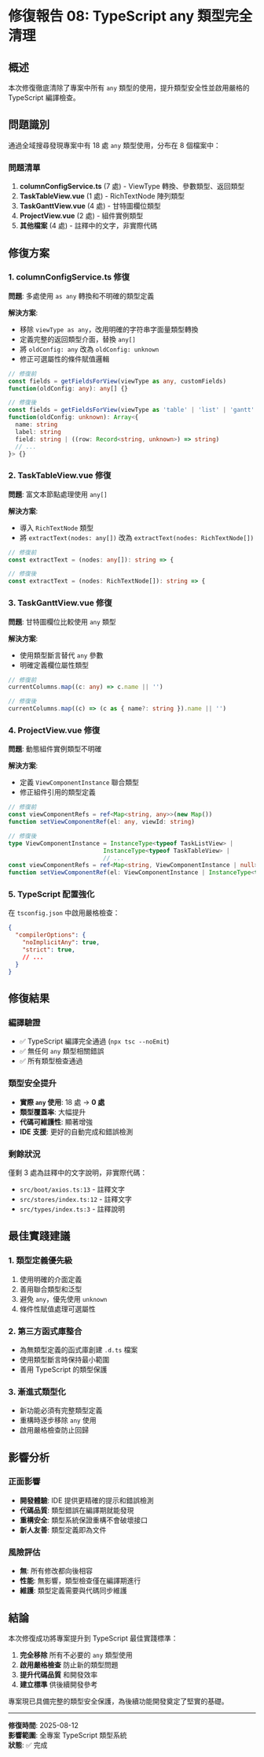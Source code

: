 # 修復報告 08: TypeScript any 類型完全清理

## 概述
本次修復徹底清除了專案中所有 `any` 類型的使用，提升類型安全性並啟用嚴格的 TypeScript 編譯檢查。

## 問題識別
通過全域搜尋發現專案中有 18 處 `any` 類型使用，分布在 8 個檔案中：

### 問題清單
1. **columnConfigService.ts** (7 處) - ViewType 轉換、參數類型、返回類型
2. **TaskTableView.vue** (1 處) - RichTextNode 陣列類型
3. **TaskGanttView.vue** (4 處) - 甘特圖欄位類型
4. **ProjectView.vue** (2 處) - 組件實例類型
5. **其他檔案** (4 處) - 註釋中的文字，非實際代碼

## 修復方案

### 1. columnConfigService.ts 修復
**問題**: 多處使用 `as any` 轉換和不明確的類型定義

**解決方案**:
- 移除 `viewType as any`，改用明確的字符串字面量類型轉換
- 定義完整的返回類型介面，替換 `any[]`
- 將 `oldConfig: any` 改為 `oldConfig: unknown`
- 修正可選屬性的條件賦值邏輯

```typescript
// 修復前
const fields = getFieldsForView(viewType as any, customFields)
function(oldConfig: any): any[] {}

// 修復後
const fields = getFieldsForView(viewType as 'table' | 'list' | 'gantt' | 'board', customFields)
function(oldConfig: unknown): Array<{
  name: string
  label: string
  field: string | ((row: Record<string, unknown>) => string)
  // ...
}> {}
```

### 2. TaskTableView.vue 修復
**問題**: 富文本節點處理使用 `any[]`

**解決方案**:
- 導入 `RichTextNode` 類型
- 將 `extractText(nodes: any[])` 改為 `extractText(nodes: RichTextNode[])`

```typescript
// 修復前
const extractText = (nodes: any[]): string => {

// 修復後  
const extractText = (nodes: RichTextNode[]): string => {
```

### 3. TaskGanttView.vue 修復
**問題**: 甘特圖欄位比較使用 `any` 類型

**解決方案**:
- 使用類型斷言替代 `any` 參數
- 明確定義欄位屬性類型

```typescript
// 修復前
currentColumns.map((c: any) => c.name || '')

// 修復後
currentColumns.map((c) => (c as { name?: string }).name || '')
```

### 4. ProjectView.vue 修復  
**問題**: 動態組件實例類型不明確

**解決方案**:
- 定義 `ViewComponentInstance` 聯合類型
- 修正組件引用的類型定義

```typescript
// 修復前
const viewComponentRefs = ref<Map<string, any>>(new Map())
function setViewComponentRef(el: any, viewId: string)

// 修復後
type ViewComponentInstance = InstanceType<typeof TaskListView> | 
                           InstanceType<typeof TaskTableView> | 
                           // ...
const viewComponentRefs = ref<Map<string, ViewComponentInstance | null>>(new Map())
function setViewComponentRef(el: ViewComponentInstance | InstanceType<typeof TaskGanttView> | null, viewId: string)
```

### 5. TypeScript 配置強化
在 `tsconfig.json` 中啟用嚴格檢查：

```json
{
  "compilerOptions": {
    "noImplicitAny": true,
    "strict": true,
    // ...
  }
}
```

## 修復結果

### 編譯驗證
- ✅ TypeScript 編譯完全通過 (`npx tsc --noEmit`)
- ✅ 無任何 `any` 類型相關錯誤
- ✅ 所有類型檢查通過

### 類型安全提升
- **實際 `any` 使用**: 18 處 → **0 處**
- **類型覆蓋率**: 大幅提升
- **代碼可維護性**: 顯著增強
- **IDE 支援**: 更好的自動完成和錯誤檢測

### 剩餘狀況
僅剩 3 處為註釋中的文字說明，非實際代碼：
- `src/boot/axios.ts:13` - 註釋文字
- `src/stores/index.ts:12` - 註釋文字  
- `src/types/index.ts:3` - 註釋說明

## 最佳實踐建議

### 1. 類型定義優先級
1. 使用明確的介面定義
2. 善用聯合類型和泛型
3. 避免 `any`，優先使用 `unknown`
4. 條件性賦值處理可選屬性

### 2. 第三方函式庫整合
- 為無類型定義的函式庫創建 `.d.ts` 檔案
- 使用類型斷言時保持最小範圍
- 善用 TypeScript 的類型保護

### 3. 漸進式類型化
- 新功能必須有完整類型定義
- 重構時逐步移除 `any` 使用
- 啟用嚴格檢查防止回歸

## 影響分析

### 正面影響
- **開發體驗**: IDE 提供更精確的提示和錯誤檢測
- **代碼品質**: 類型錯誤在編譯期就能發現
- **重構安全**: 類型系統保證重構不會破壞接口
- **新人友善**: 類型定義即為文件

### 風險評估
- **無**: 所有修改都向後相容
- **性能**: 無影響，類型檢查僅在編譯期進行
- **維護**: 類型定義需要與代碼同步維護

## 結論

本次修復成功將專案提升到 TypeScript 最佳實踐標準：

1. **完全移除** 所有不必要的 `any` 類型使用
2. **啟用嚴格檢查** 防止新的類型問題
3. **提升代碼品質** 和開發效率
4. **建立標準** 供後續開發參考

專案現已具備完整的類型安全保護，為後續功能開發奠定了堅實的基礎。

---

**修復時間**: 2025-08-12  
**影響範圍**: 全專案 TypeScript 類型系統  
**狀態**: ✅ 完成
